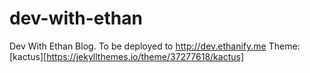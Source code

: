 # dev-with-ethan
Dev With Ethan Blog. To be deployed to http://dev.ethanify.me
Theme: [kactus][https://jekyllthemes.io/theme/37277618/kactus]
